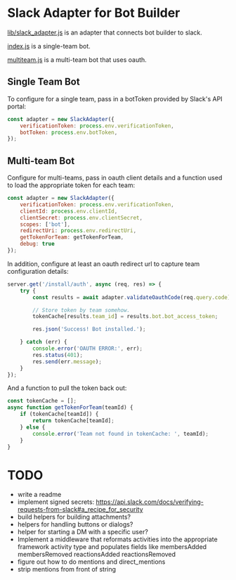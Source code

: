 # Slack Adapter for Bot Builder

[lib/slack_adapter.js](lib/slack_adapter.js) is an adapter that connects bot builder to slack.

[index.js](index.js) is a single-team bot.

[multiteam.js](multiteam.js) is a multi-team bot that uses oauth.

## Single Team Bot

To configure for a single team, pass in a botToken provided by Slack's API portal:

```javascript
const adapter = new SlackAdapter({
    verificationToken: process.env.verificationToken,
    botToken: process.env.botToken,
});
```

## Multi-team Bot

Configure for multi-teams, pass in oauth client details and a function used to load the appropriate token for each team:

```javascript
const adapter = new SlackAdapter({
    verificationToken: process.env.verificationToken,
    clientId: process.env.clientId,
    clientSecret: process.env.clientSecret,
    scopes: ['bot'],
    redirectUri: process.env.redirectUri,
    getTokenForTeam: getTokenForTeam,
    debug: true
});
```

In addition, configure at least an oauth redirect url to capture team configuration details:

```javascript
server.get('/install/auth', async (req, res) => {
    try {
        const results = await adapter.validateOauthCode(req.query.code);

        // Store token by team somehow.
        tokenCache[results.team_id] = results.bot.bot_access_token;

        res.json('Success! Bot installed.');

    } catch (err) {
        console.error('OAUTH ERROR:', err);
        res.status(401);
        res.send(err.message);
    }
});
```

And a function to pull the token back out:
```javascript
const tokenCache = [];
async function getTokenForTeam(teamId) {
    if (tokenCache[teamId]) {
        return tokenCache[teamId];
    } else {
        console.error('Team not found in tokenCache: ', teamId);
    }
}
```


# TODO

* write a readme
* implement signed secrets: https://api.slack.com/docs/verifying-requests-from-slack#a_recipe_for_security
* build helpers for building attachments?
* helpers for handling buttons or dialogs?
* helper for starting a DM with a specific user?
* Implement a middleware that reformats activities into the appropriate framework activity type and populates fields like membersAdded membersRemoved reactionsAdded reactionsRemoved
* figure out how to do mentions and direct_mentions
* strip mentions from front of string